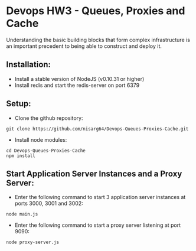 # Devops HW3 - Queues, Proxies and Cache
Understanding the basic building blocks that form complex infrastructure is an important precedent to being able to construct and deploy it.

## Installation:
- Install a stable version of NodeJS (v0.10.31 or higher)
- Install redis and start the redis-server on port 6379

## Setup:
- Clone the github repository:
```
git clone https://github.com/nisarg64/Devops-Queues-Proxies-Cache.git
```
- Install node modules:
```
cd Devops-Queues-Proxies-Cache
npm install
```

## Start Application Server Instances and a Proxy Server:
- Enter the following command to start 3 application server instances at ports 3000, 3001 and 3002:
```
node main.js
```
- Enter the following command to start a proxy server listening at port 9090:
```
node proxy-server.js
```





